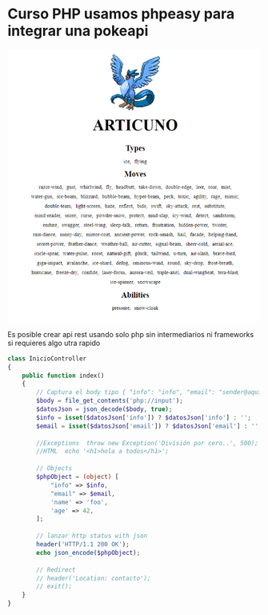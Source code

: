 # Curso PHP usamos phpeasy para integrar una pokeapi 

![Informacion POKEAPI](https://raw.githubusercontent.com/darwinyusef/cursoPHPPOOplusPokeapi/master/views/img/api.png)

Es posible crear api rest usando solo php sin intermediarios ni frameworks si requieres algo utra rapido

```php
class InicioController
{
    public function index()
    {
        // Captura el body tipo { "info": "info", "email": "sender@aquicreamos.com" }
        $body = file_get_contents('php://input');
        $datosJson = json_decode($body, true);
        $info = isset($datosJson['info']) ? $datosJson['info'] : '';
        $email = isset($datosJson['email']) ? $datosJson['email'] : '';
        
        //Exceptions  throw new Exception('División por cero..', 500);
        //HTML  echo '<h1>hola a todos</h1>';
        
        // Objects
        $phpObject = (object) [
            "info" => $info,
            "email" => $email,
            'name' => 'foo',
            'age' => 42,
        ];

        // lanzar http status with json
        header('HTTP/1.1 200 OK');
        echo json_encode($phpObject);

        // Redirect
        // header('Location: contacto');
        // exit();
    }
}
```

